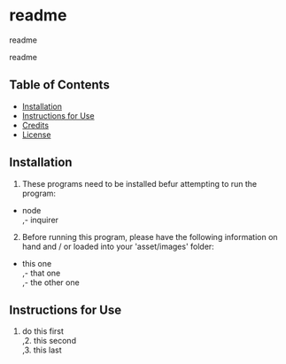 # readme

readme
    
readme

## Table of Contents
* [Installation](#installation)
* [Instructions for Use](#instructions-for-use)
* [Credits](#credits)
* [License](#license)
    
## Installation
1. These programs need to be installed befur attempting to run the program:
- node<br>,- inquirer<br>
2. Before running this program, please have the following information on hand and / or loaded into your 'asset/images' folder:
- this one<br>,- that one<br>,- the other one<br>

## Instructions for Use
1. do this first<br>,2. this second<br>,3. this last<br>
